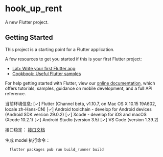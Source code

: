 # hook_up_rent

A new Flutter project.

## Getting Started

This project is a starting point for a Flutter application.

A few resources to get you started if this is your first Flutter project:

- [Lab: Write your first Flutter app](https://flutter.dev/docs/get-started/codelab)
- [Cookbook: Useful Flutter samples](https://flutter.dev/docs/cookbook)

For help getting started with Flutter, view our
[online documentation](https://flutter.dev/docs), which offers tutorials,
samples, guidance on mobile development, and a full API reference.

当前环境信息:
[✓] Flutter (Channel beta, v1.10.7, on Mac OS X 10.15 19A602, locale zh-Hans-CN)
[✓] Android toolchain - develop for Android devices (Android SDK version 29.0.2)
[✓] Xcode - develop for iOS and macOS (Xcode 10.2.1)
[✓] Android Studio (version 3.5)
[✓] VS Code (version 1.39.2)

接口稳定：
[接口文档](http://dev.itcastor.com:3333/)

生成 model 执行命令：

```shell
  flutter packages pub run build_runner build
```



